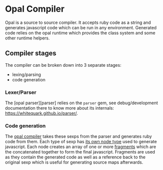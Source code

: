 # Opal Compiler

Opal is a source to source compiler. It accepts ruby code as a string and
generates javascript code which can be run in any environment. Generated
code relies on the opal runtime which provides the class system and some
other runtime helpers.

## Compiler stages

The compiler can be broken down into 3 separate stages:

* lexing/parsing
* code generation

### Lexer/Parser

The [opal parser][parser] relies on the `parser` gem, see debug/development documentation there to know more about its internals: https://whitequark.github.io/parser/.

### Code generation

The [opal compiler][compiler] takes these sexps from the parser
and generates ruby code from them. Each type of sexp has [its own node type][base-node]
used to generate javascript. Each node creates an array of one or more
[fragments][fragments] which are the concatenated together to
form the final javascript. Fragments are used as they contain the generated
code as well as a reference back to the original sexp which is useful for
generating source maps afterwards.


[sexps]: https://github.com/opal/opal/tree/master/lib/opal/parser/sexp.rb
[compiler]: https://github.com/opal/opal/tree/master/lib/opal/compiler.rb
[fragments]: https://github.com/opal/opal/tree/master/lib/opal/fragment.rb
[base-node]: https://github.com/opal/opal/tree/master/lib/opal/nodes/base.rb
